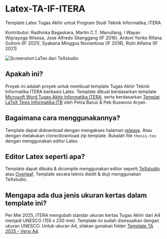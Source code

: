 # Latex-TA-IF-ITERA
Template Latex Tugas Akhir untuk Program Studi Teknik Informatika, ITERA

Kontributor: Radhinka Bagaskara, Martin C.T. Manullang, I Wayan Wiprayoga Wisesa, Jose Alfredo Sitanggang (IF 2016), Ardoni Yeriko Rifana Gultom (IF 2021), Syabana Minggus Noviantosa (IF 2018), Rizki Alfaina (IF 2021)

![Screenshot LaTex dari TeXstudio](ss.jpg)

## Apakah ini?

Proyek ini adalah proyek untuk membuat template Tugas Akhir Teknik Informatika ITERA berbasis Latex. Template dibuat berdasarkan template [Microsoft Word Tugas Akhir Informatika ITERA](https://drive.google.com/file/d/1ZGk0GzCovn7iPYFXfmmWPUmS1PqBW1Ml/view), serta berdasarkan [Templat LaTeX Tesis Informatika ITB](https://github.com/petrabarus/if-itb-latex) oleh Petra Barus & Peb Ruswono Aryan.

## Bagaimana cara menggunakannya?

Template dapat didownload dengan mengakses halaman [release](https://github.com/rdhnk/Latex-TA-IF-ITERA/releases). Atau dengan melakukan clone/download zip template. Bukalah file `thesis.tex` dengan menggunakan editor Latex.

## Editor Latex seperti apa?

Template dapat dibuka & dicompile menggunakan editor seperti [TeXstudio](https://www.texstudio.org/) atau [Overleaf](https://www.overleaf.com). Template secara teknis diedit & diuji menggunakan TeXstudio.

## Mengapa ada dua jenis ukuran kertas dalam template ini?

Per Mei 2025, ITERA mengubah standar ukuran kertas Tugas Akhir dari A4 menjadi UNESCO (155 x 230 mm). Template ini sudah disesuaikan dengan ukuran UNESCO. Untuk ukuran A4, silakan gunakan folder [Template TA 2025 - Versi A4](Template%20TA%202025%20-%20Versi%20A4).

